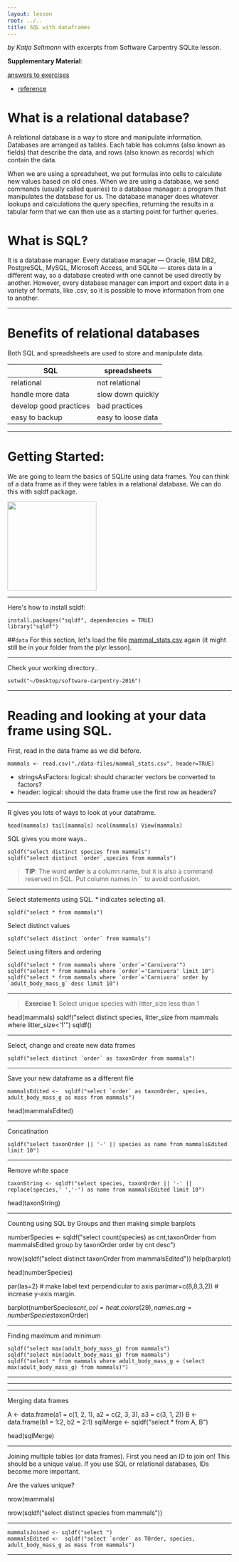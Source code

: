 ```yaml
---
layout: lesson
root: ../..
title: SQL with dataframes
---
```


*by Katja Seltmann* with excerpts from Software Carpentry SQLite lesson.

**Supplementary Material**: 

[answers to exercises](sqldf-answers.txt)
- [reference](http://swcarpentry.github.io/sql-novice-survey/reference.html)

# What is a relational database?

A relational database is a way to store and manipulate information. Databases are arranged as tables. Each table has columns (also known as fields) that describe the data, and rows (also known as records) which contain the data.

When we are using a spreadsheet, we put formulas into cells to calculate new values based on old ones. When we are using a database, we send commands (usually called queries) to a database manager: a program that manipulates the database for us. The database manager does whatever lookups and calculations the query specifies, returning the results in a tabular form that we can then use as a starting point for further queries.

# What is SQL?

It is a database manager. Every database manager — Oracle, IBM DB2, PostgreSQL, MySQL, Microsoft Access, and SQLite — stores data in a different way, so a database created with one cannot be used directly by another. However, every database manager can import and export data in a variety of formats, like .csv, so it is possible to move information from one to another.

***

# Benefits of relational databases

Both SQL and spreadsheets are used to store and manipulate data.

SQL | spreadsheets|
---------------|---------------|
relational | not relational|
handle more data | slow down quickly|
develop good practices | bad practices|
easy to backup | easy to loose data|

***

# Getting Started:

We are going to learn the basics of SQLite using data frames. You can think of a data frame as if they were tables in a relational database. We can do this with sqldf package.

<img src="http://thecodebug.com/wp-content/uploads/2015/01/linq4.gif" height="200px" align="middle"  />

***

Here's how to install sqldf:

    install.packages("sqldf", dependencies = TRUE)  
    library("sqldf")

##`data`
For this section, let's load the file [mammal_stats.csv](http://mqwilber.github.io/2016-04-14-ucsb/lessons/plyr_reshape/mammal_stats.csv) again (it might still be in your folder from the plyr lesson).

***
Check your working directory..

    setwd("~/Desktop/software-carpentry-2016")

***

# Reading and looking at your data frame using SQL.

First, read in the data frame as we did before.

    mammals <- read.csv("./data-files/mammal_stats.csv", header=TRUE)
    
- stringsAsFactors: logical: should character vectors be converted to factors?
- header: logical: should the data frame use the first row as headers?

***
R gives you lots of ways to look at your dataframe.

    head(mammals) tail(mammals) ncol(mammals) View(mammals)
    
SQL gives you more ways..

    sqldf("select distinct species from mammals")
    sqldf("select distinct `order`,species from mammals")

> **TIP**: The word ***order*** is a column name, but it is also a command reserved in SQL. Put column names in `` to avoid confusion.

***
Select statements using SQL. * indicates selecting all.

    sqldf("select * from mammals")

Select distinct values

    sqldf("select distinct `order` from mammals")
    

Select using filters and ordering

    sqldf("select * from mammals where `order`='Carnivora'")
    sqldf("select * from mammals where `order`='Carnivora' limit 10")
    sqldf("select * from mammals where `order`='Carnivora' order by `adult_body_mass_g` desc limit 10")

***

> **Exercise 1**:
> Select unique species with litter_size less than 1

head(mammals)
sqldf("select distinct species, litter_size from mammals where litter_size<'1'")
sqldf()

***

Select, change and create new data frames

    sqldf("select distinct `order` as taxonOrder from mammals")
    
***
Save your new dataframe as a different file
    
    mammalsEdited <-  sqldf("select `order` as taxonOrder, species, adult_body_mass_g as mass from mammals")

head(mammalsEdited)

***
Concatination

    sqldf("select taxonOrder || '-' || species as name from mammalsEdited limit 10")

***
Remove white space

    taxonString <- sqldf("select species, taxonOrder || '-' || replace(species,' ','-') as name from mammalsEdited limit 10")

head(taxonString)

***

Counting using SQL by Groups and then making simple barplots

numberSpecies <- sqldf("select count(species) as cnt,taxonOrder from mammalsEdited group by taxonOrder order by cnt desc")

nrow(sqldf("select distinct taxonOrder from mammalsEdited"))
help(barplot)
    
head(numberSpecies) 

par(las=2) # make label text perpendicular to axis
par(mar=c(8,8,3,2)) # increase y-axis margin.

barplot(numberSpecies$cnt, col = heat.colors(29), names.arg=numberSpecies$taxonOrder)

***

Finding maximum and minimum

    sqldf("select max(adult_body_mass_g) from mammals")
    sqldf("select min(adult_body_mass_g) from mammals")
    sqldf("select * from mammals where adult_body_mass_g = (select max(adult_body_mass_g) from mammals)")
 
*** 

*** 



***
Merging data frames

A <- data.frame(a1 = c(1, 2, 1), a2 = c(2, 3, 3), a3 = c(3, 1, 2))
B <- data.frame(b1 = 1:2, b2 = 2:1)
sqlMerge <- sqldf("select * from A, B")

head(sqlMerge)

***

Joining multiple tables (or data frames). First you need an ID to join on! This should be a unique value. If you use SQL or relational databases, IDs become more important.

Are the values unique?

nrow(mammals)

nrow(sqldf("select distinct species from mammals"))

***

    mammalsJoined <- sqldf("select ")
    mammalsEdited <-  sqldf("select `order` as TOrder, species, adult_body_mass_g as mass from mammals")
***




